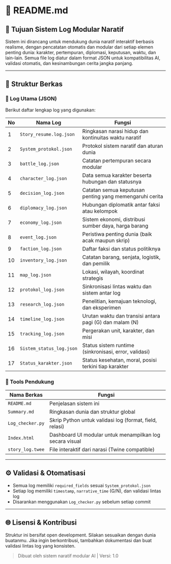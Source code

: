 # 🧾 README.md

## 📌 Tujuan Sistem Log Modular Naratif
Sistem ini dirancang untuk mendukung dunia naratif interaktif berbasis realisme, dengan pencatatan otomatis dan modular dari setiap elemen penting dunia: karakter, pertempuran, diplomasi, keputusan, waktu, dan lain-lain. Semua file log diatur dalam format JSON untuk kompatibilitas AI, validasi otomatis, dan kesinambungan cerita jangka panjang.

---

## 📁 Struktur Berkas

### 📂 Log Utama (JSON)
Berikut daftar lengkap log yang digunakan:

| No | Nama Log                  | Fungsi |
|----|----------------------------|--------|
| 1  | `Story_resume.log.json`   | Ringkasan narasi hidup dan kontinuitas waktu naratif |
| 2  | `System_protokol.json`    | Protokol sistem naratif dan aturan dunia |
| 3  | `battle_log.json`         | Catatan pertempuran secara modular |
| 4  | `character_log.json`      | Data semua karakter beserta hubungan dan statusnya |
| 5  | `decision_log.json`       | Catatan semua keputusan penting yang memengaruhi cerita |
| 6  | `diplomacy_log.json`      | Hubungan diplomatik antar faksi atau kelompok |
| 7  | `economy_log.json`        | Sistem ekonomi, distribusi sumber daya, harga barang |
| 8  | `event_log.json`          | Peristiwa penting dunia (baik acak maupun skrip) |
| 9  | `faction_log.json`        | Daftar faksi dan status politiknya |
| 10 | `inventory_log.json`      | Catatan barang, senjata, logistik, dan pemilik |
| 11 | `map_log.json`            | Lokasi, wilayah, koordinat strategis |
| 12 | `protokol_log.json`       | Sinkronisasi lintas waktu dan sistem antar log |
| 13 | `research_log.json`       | Penelitian, kemajuan teknologi, dan eksperimen |
| 14 | `timeline_log.json`       | Urutan waktu dan transisi antara pagi (G) dan malam (N) |
| 15 | `tracking_log.json`       | Pergerakan unit, karakter, dan misi |
| 16 | `Sistem_status_log.json`  | Status sistem runtime (sinkronisasi, error, validasi) |
| 17 | `Status_karakter.json`    | Status kesehatan, moral, posisi terkini tiap karakter |

### 📂 Tools Pendukung
| Nama Berkas         | Fungsi |
|---------------------|--------|
| `README.md`         | Penjelasan sistem ini |
| `Summary.md`        | Ringkasan dunia dan struktur global |
| `Log_checker.py`    | Skrip Python untuk validasi log (format, field, relasi) |
| `Index.html`        | Dashboard UI modular untuk menampilkan log secara visual |
| `story_log.twee`    | File interaktif dari narasi (Twine compatible) |

---

## ⚙️ Validasi & Otomatisasi
- Semua log memiliki `required_fields` sesuai `System_protokol.json`
- Setiap log memiliki `timestamp`, `narrative_time` (G/N), dan validasi lintas log
- Disarankan menggunakan `Log_checker.py` sebelum setiap commit

---

## 🌐 Lisensi & Kontribusi
Struktur ini bersifat open development. Silakan sesuaikan dengan dunia buatanmu. Jika ingin berkontribusi, tambahkan dokumentasi dan buat validasi lintas log yang konsisten.

> Dibuat oleh sistem naratif modular AI | Versi: 1.0
